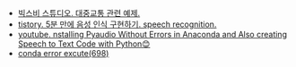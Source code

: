 - [빅스비 스튜디오. 대중교통 관련 예제.](https://www.secmem.org/blog/2020/08/19/Bixby-Studio/)
- [tistory. 5분 만에 음성 인식 구현하기. speech recognition.](https://wdprogrammer.tistory.com/38)
- [youtube. nstalling Pyaudio Without Errors in Anaconda and Also creating Speech to Text Code with Python😊](https://youtu.be/Fu9wnuHVLCM)
- [conda error excute(698)](https://idogs.tistory.com/31)

